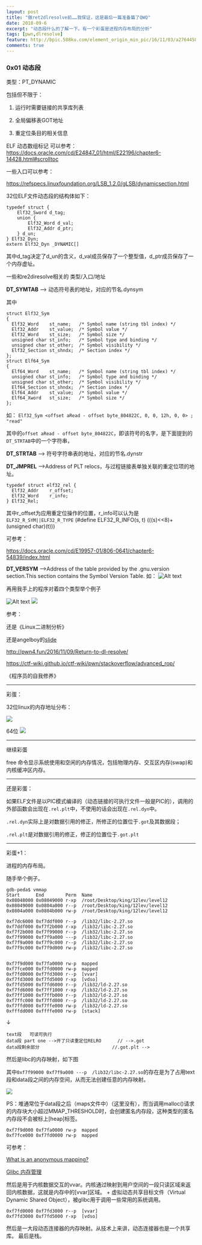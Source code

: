 ```yaml
---
layout: post
title: "做ret2dlresolve前……我保证，这是最后一篇准备篇了QWQ"
date: 2018-09-6
excerpt: "动态段什么的了解一下。有一个彩蛋是进程内存布局的分析"
tags: [pwn,dlresolve]
feature: http://bpic.588ku.com/element_origin_min_pic/16/11/03/a2764458a6fc972bd84a63391aab47ae.jpg
comments: true
---
```


### 0x01 动态段

类型：PT_DYNAMIC

包括但不限于：

 1) 运行时需要链接的共享库列表
 
 2) 全局偏移表GOT地址
 
 3) 重定位条目的相关信息

 ELF 动态数组标记 可以参考：
https://docs.oracle.com/cd/E24847_01/html/E22196/chapter6-14428.html#scrolltoc

一些入口可以参考：

https://refspecs.linuxfoundation.org/LSB_1.2.0/gLSB/dynamicsection.html

32位ELF文件动态段的结构体如下：

```
typedef struct {
    Elf32_Sword d_tag;
    union {
        Elf32_Word d_val;
        Elf32_Addr d_ptr;
    } d_un;
} Elf32_Dyn;
extern Elf32_Dyn _DYNAMIC[]
```

其中d_tag决定了d_un的含义，d_val成员保存了一个整型值，d_ptr成员保存了一个内存虚址。

一些和re2diresolve相关的 类型/入口/地址

**DT_SYMTAB** --> 动态符号表的地址，对应的节名.dynsym

其中

```
struct Elf32_Sym
{
  Elf32_Word    st_name;   /* Symbol name (string tbl index) */
  Elf32_Addr    st_value;  /* Symbol value */
  Elf32_Word    st_size;   /* Symbol size */
  unsigned char st_info;   /* Symbol type and binding */
  unsigned char st_other;  /* Symbol visibility */
  Elf32_Section st_shndx;  /* Section index */
};
struct Elf64_Sym
{
  Elf64_Word    st_name;   /* Symbol name (string tbl index) */
  unsigned char st_info;   /* Symbol type and binding */
  unsigned char st_other;  /* Symbol visibility */
  Elf64_Section st_shndx;  /* Section index */
  Elf64_Addr    st_value;  /* Symbol value */
  Elf64_Xword   st_size;   /* Symbol size */
};
```

如：
``Elf32_Sym <offset aRead - offset byte_804822C, 0, 0, 12h, 0, 0> ; "read"``

其中的``offset aRead - offset byte_804822C``，即该符号的名字，是下面提到的``DT_STRTAB``中的一个字符串，


**DT_STRTAB** --> 符号字符串表的地址，对应的节名.dynstr

**DT_JMPREL** -->Address of PLT relocs，与过程链接表单独关联的重定位项的地址。

```
typedef struct elf32_rel {
  Elf32_Addr    r_offset;
  Elf32_Word    r_info;
} Elf32_Rel;
```

其中r_offset为应用重定位操作的位置，r_info可以认为是``ELF32_R_SYM||ELF32_R_TYPE``
(#define ELF32_R_INFO(s, t)            (((s)<<8)+(unsigned char)(t)))

可参考：

https://docs.oracle.com/cd/E19957-01/806-0641/chapter6-54839/index.html


**DT_VERSYM** -->Address of the table provided by the .gnu.version section.This section contains the Symbol Version Table.
如：
![Alt text](http://thyrsi.com/t6/368/1536325153x-1566657675.png)


再用我手上的程序对着四个类型举个例子

![Alt text](http://thyrsi.com/t6/368/1536325181x-1566657675.png)
![](http://thyrsi.com/t6/368/1536318901x-1566657579.png)





参考：

还是《Linux二进制分析》

还是angelboy的[slide](https://www.slideshare.net/AngelBoy1/re2dlresolve)

http://pwn4.fun/2016/11/09/Return-to-dl-resolve/

https://ctf-wiki.github.io/ctf-wiki/pwn/stackoverflow/advanced_rop/

《程序员的自我修养》

---
彩蛋：

32位linux的内存地址分布：

![](http://thyrsi.com/t6/368/1536312053x-1404764259.png)

64位
![](http://3.bp.blogspot.com/-ftmLD2wbkJM/Uv8njEw1YHI/AAAAAAAAK74/qfMK74ERLY4/s1600/source3.png)


---

继续彩蛋

free 命令显示系统使用和空闲的内存情况，包括物理内存、交互区内存(swap)和内核缓冲区内存。

---

还是彩蛋：

如果ELF文件是以PIC模式编译的（动态链接的可执行文件一般是PIC的），调用的外部函数会出现在``.rel.plt``中，不使用的话会出现在``.rel.dyn``中。

``.rel.dyn``实际上是对数据引用的修正，所修正的位置位于``.got``及其数据段；

``.rel.plt``是对数据引用的修正，修正的位置位于``.got.plt``


---

彩蛋+1：

进程的内存布局。

随手举个例子。

```
gdb-peda$ vmmap
Start      End        Perm	Name
0x08048000 0x08049000 r-xp	/root/Desktop/king/12lev/level12
0x08049000 0x0804a000 r--p	/root/Desktop/king/12lev/level12
0x0804a000 0x0804b000 rw-p	/root/Desktop/king/12lev/level12

0xf7dc6000 0xf7ddf000 r--p	/lib32/libc-2.27.so
0xf7ddf000 0xf7f2b000 r-xp	/lib32/libc-2.27.so
0xf7f2b000 0xf7f99000 r--p	/lib32/libc-2.27.so
0xf7f99000 0xf7f9a000 ---p	/lib32/libc-2.27.so
0xf7f9a000 0xf7f9c000 r--p	/lib32/libc-2.27.so
0xf7f9c000 0xf7f9d000 rw-p	/lib32/libc-2.27.so


0xf7f9d000 0xf7fa0000 rw-p	mapped
0xf7fce000 0xf7fd0000 rw-p	mapped
0xf7fd0000 0xf7fd3000 r--p	[vvar]
0xf7fd3000 0xf7fd5000 r-xp	[vdso]
0xf7fd5000 0xf7fd6000 r--p	/lib32/ld-2.27.so
0xf7fd6000 0xf7ff1000 r-xp	/lib32/ld-2.27.so
0xf7ff1000 0xf7ffb000 r--p	/lib32/ld-2.27.so
0xf7ffc000 0xf7ffd000 r--p	/lib32/ld-2.27.so
0xf7ffd000 0xf7ffe000 rw-p	/lib32/ld-2.27.so
0xfffdd000 0xffffe000 rw-p	[stack]
```
↓
```
text段	可读可执行
data段 part one -->开了只读重定位RELRO		// -->.got
data段剩余部分							//.got.plt -->
```

然后是libc的内存映射，如下图

其中``0xf7f99000 0xf7f9a000 ---p	/lib32/libc-2.27.so``的存在是为了占用text段和data段之间的内存空间，从而无法创建任意的内存映射。

![](http://thyrsi.com/t6/367/1536308739x-1566657657.png)

PS：堆通常位于data段之后（maps文件中）（这里没有），而当调用malloc()请求的内存块大小超过MMAP_THRESHOLD时，会创建匿名内存段，这种类型的匿名内存段不会被标上[heap]标签。

```
0xf7f9d000 0xf7fa0000 rw-p	mapped
0xf7fce000 0xf7fd0000 rw-p	mapped
```
可参考：

[What is an anonymous mapping?](http://techmeonline.com/anonymous-mapping/)

[Glibc 内存管理](https://paper.seebug.org/papers/Archive/refs/heap/glibc%E5%86%85%E5%AD%98%E7%AE%A1%E7%90%86ptmalloc%E6%BA%90%E4%BB%A3%E7%A0%81%E5%88%86%E6%9E%90.pdf)


然后是用于内核数据交互的vvar。内核通过映射到用户空间的一段只读区域来返回内核数据，这就是内存中的[vvar]区域。
+
虚拟动态共享目标文件（Virtual Dynamic Shared Object），被glibc用于调用一些常用的系统调用。

```
0xf7fd0000 0xf7fd3000 r--p	[vvar]
0xf7fd3000 0xf7fd5000 r-xp	[vdso]
```
然后是一大段动态连接器的内存映射。从技术上来讲，动态连接器也是一个共享库。
最后是栈。



